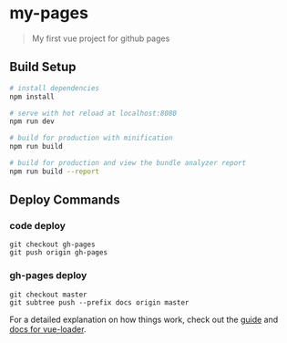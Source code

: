 # my-pages

> My first vue project for github pages

## Build Setup

``` bash
# install dependencies
npm install

# serve with hot reload at localhost:8080
npm run dev

# build for production with minification
npm run build

# build for production and view the bundle analyzer report
npm run build --report
```

## Deploy Commands

### code deploy
```
git checkout gh-pages
git push origin gh-pages
```
### gh-pages deploy
```
git checkout master
git subtree push --prefix docs origin master
``` 

For a detailed explanation on how things work, check out the [guide](http://vuejs-templates.github.io/webpack/) and [docs for vue-loader](http://vuejs.github.io/vue-loader).

